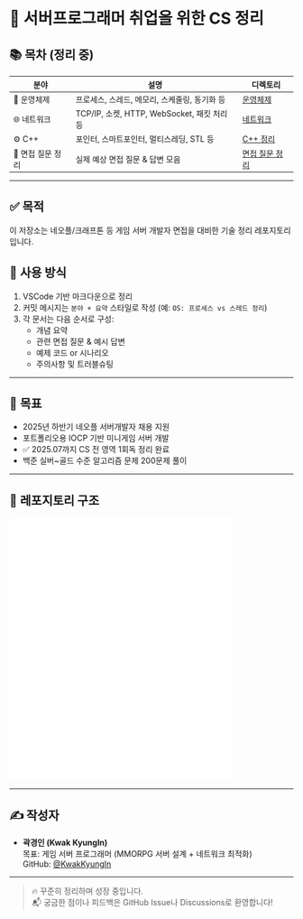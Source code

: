 # 🧠 서버프로그래머 취업을 위한 CS 정리


## 📚 목차 (정리 중)

| 분야 | 설명 | 디렉토리 |
|------|----------|------|
| 🧠 운영체제 | 프로세스, 스레드, 메모리, 스케줄링, 동기화 등 |[운영체제](./Operating-System/README.md) |
| 🌐 네트워크 |  TCP/IP, 소켓, HTTP, WebSocket, 패킷 처리 등 |[네트워크](./Network/README.md) |
| ⚙️ C++ |  포인터, 스마트포인터, 멀티스레딩, STL 등 |[C++ 정리](./C++/README.md) |
| 🧪 면접 질문 정리 |  실제 예상 면접 질문 & 답변 모음 |[면접 질문 정리](./Interview/) |

---

## ✅ 목적
이 저장소는 네오플/크래프톤 등 게임 서버 개발자 면접을 대비한 기술 정리 레포지토리입니다.




## 🧤 사용 방식

1. VSCode 기반 마크다운으로 정리
2. 커밋 메시지는 `분야 + 요약` 스타일로 작성 (예: `OS: 프로세스 vs 스레드 정리`)
3. 각 문서는 다음 순서로 구성:
   - 개념 요약
   - 관련 면접 질문 & 예시 답변
   - 예제 코드 or 시나리오
   - 주의사항 및 트러블슈팅

---

## 📌 목표

-  2025년 하반기 네오플 서버개발자 채용 지원
-  포트폴리오용 IOCP 기반 미니게임 서버 개발
- ✅ 2025.07까지 CS 전 영역 1회독 정리 완료
-  백준 실버~골드 수준 알고리즘 문제 200문제 풀이

---

## 🧱 레포지토리 구조

![폴더 구조](./images/folder-structure.png)

---

## ✍️ 작성자

- **곽경인 (Kwak KyungIn)**  
  목표: 게임 서버 프로그래머 (MMORPG 서버 설계 + 네트워크 최적화)  
  GitHub: [@KwakKyungIn](https://github.com/KwakKyungIn)

---

> 🔥 꾸준히 정리하며 성장 중입니다.  
> 📬 궁금한 점이나 피드백은 GitHub Issue나 Discussions로 환영합니다!
